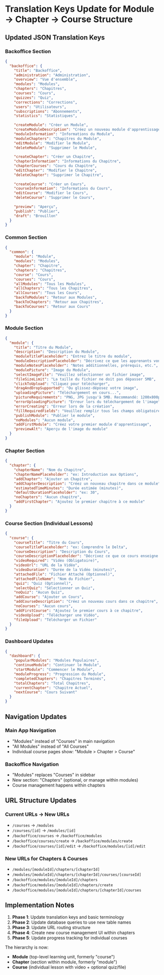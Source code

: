 # Translation Keys Update for Module → Chapter → Course Structure

## Updated JSON Translation Keys

### Backoffice Section
```json
{
  "backoffice": {
    "title": "Backoffice",
    "administration": "Administration",
    "overview": "Vue d'ensemble",
    "modules": "Modules",
    "chapters": "Chapitres", 
    "courses": "Cours",
    "quizzes": "Quiz",
    "corrections": "Corrections",
    "users": "Utilisateurs",
    "subscriptions": "Abonnements",
    "statistics": "Statistiques",
    
    "createModule": "Créer un Module",
    "createModuleDescription": "Créez un nouveau module d'apprentissage avec des chapitres et des cours",
    "moduleInformation": "Informations du Module",
    "moduleChapters": "Chapitres du Module",
    "editModule": "Modifier le Module",
    "deleteModule": "Supprimer le Module",
    
    "createChapter": "Créer un Chapitre", 
    "chapterInformation": "Informations du Chapitre",
    "chapterCourses": "Cours du Chapitre",
    "editChapter": "Modifier le Chapitre",
    "deleteChapter": "Supprimer le Chapitre",
    
    "createCourse": "Créer un Cours",
    "courseInformation": "Informations du Cours", 
    "editCourse": "Modifier le Cours",
    "deleteCourse": "Supprimer le Cours",
    
    "preview": "Aperçu",
    "publish": "Publier",
    "draft": "Brouillon"
  }
}
```

### Common Section
```json
{
  "common": {
    "module": "Module",
    "modules": "Modules", 
    "chapter": "Chapitre",
    "chapters": "Chapitres",
    "course": "Cours",
    "courses": "Cours",
    "allModules": "Tous les Modules",
    "allChapters": "Tous les Chapitres", 
    "allCourses": "Tous les Cours",
    "backToModules": "Retour aux Modules",
    "backToChapters": "Retour aux Chapitres",
    "backToCourses": "Retour aux Cours"
  }
}
```

### Module Section
```json
{
  "module": {
    "title": "Titre du Module",
    "description": "Description du Module",
    "moduleTitlePlaceholder": "Entrez le titre du module",
    "moduleDescriptionPlaceholder": "Décrivez ce que les apprenants vont apprendre dans ce module",
    "moduleNotesPlaceholder": "Notes additionnelles, prérequis, etc.",
    "modulePicture": "Image du Module",
    "selectImageFile": "Veuillez sélectionner un fichier image",
    "fileSizeLimit": "La taille du fichier ne doit pas dépasser 5MB",
    "clickToUpload": "Cliquez pour télécharger",
    "dragAndDropSupported": "Ou glissez-déposez votre image",
    "uploadingPicture": "Téléchargement en cours...",
    "pictureRequirements": "PNG, JPG jusqu'à 5MB. Recommandé: 1200x800px",
    "errorUploadingPicture": "Erreur lors du téléchargement de l'image",
    "errorCreating": "Erreur lors de la création",
    "fillRequiredFields": "Veuillez remplir tous les champs obligatoires",
    "publishModule": "Publier le module",
    "noModules": "Aucun module",
    "addFirstModule": "Créez votre premier module d'apprentissage",
    "previewAlt": "Aperçu de l'image du module"
  }
}
```

### Chapter Section
```json
{
  "chapter": {
    "chapterName": "Nom du Chapitre",
    "chapterNamePlaceholder": "ex: Introduction aux Options",
    "addChapter": "Ajouter un Chapitre",
    "addChapterDescription": "Créez un nouveau chapitre dans ce module",
    "estimatedTimeMinutes": "Durée estimée (minutes)",
    "defaultDurationPlaceholder": "ex: 30",
    "noChapters": "Aucun chapitre",
    "addFirstChapter": "Ajoutez le premier chapitre à ce module"
  }
}
```

### Course Section (Individual Lessons)
```json
{
  "course": {
    "courseTitle": "Titre du Cours",
    "courseTitlePlaceholder": "ex: Comprendre le Delta",
    "courseDescription": "Description du Cours",
    "courseDescriptionPlaceholder": "Décrivez ce que ce cours enseigne spécifiquement",
    "videoRequired": "Vidéo (Obligatoire)",
    "videoUrl": "URL de la Vidéo",
    "videoDuration": "Durée de la Vidéo (minutes)",
    "attachedFile": "Fichier Attaché (Optionnel)",
    "attachedFileName": "Nom du Fichier",
    "quiz": "Quiz (Optionnel)",
    "selectQuiz": "Sélectionner un Quiz",
    "noQuiz": "Aucun Quiz",
    "addCourse": "Ajouter un Cours",
    "addCourseDescription": "Créez un nouveau cours dans ce chapitre",
    "noCourses": "Aucun cours",
    "addFirstCourse": "Ajoutez le premier cours à ce chapitre",
    "videoUpload": "Télécharger une Vidéo",
    "fileUpload": "Télécharger un Fichier"
  }
}
```

### Dashboard Updates
```json
{
  "dashboard": {
    "popularModules": "Modules Populaires",
    "continueModule": "Continuer le Module", 
    "startModule": "Commencer le Module",
    "moduleProgress": "Progression du Module",
    "completedChapters": "Chapitres Terminés",
    "totalChapters": "Total Chapitres",
    "currentChapter": "Chapitre Actuel",
    "nextCourse": "Cours Suivant"
  }
}
```

## Navigation Updates

### Main App Navigation
- "Modules" instead of "Courses" in main navigation
- "All Modules" instead of "All Courses" 
- Individual course pages show: "Module > Chapter > Course"

### Backoffice Navigation  
- "Modules" replaces "Courses" in sidebar
- New section: "Chapters" (optional, or manage within modules)
- Course management happens within chapters

## URL Structure Updates

### Current URLs → New URLs
- `/courses` → `/modules`
- `/courses/[id]` → `/modules/[id]` 
- `/backoffice/courses` → `/backoffice/modules`
- `/backoffice/courses/create` → `/backoffice/modules/create`
- `/backoffice/courses/[id]/edit` → `/backoffice/modules/[id]/edit`

### New URLs for Chapters & Courses
- `/modules/[moduleId]/chapters/[chapterId]`
- `/modules/[moduleId]/chapters/[chapterId]/courses/[courseId]`
- `/backoffice/modules/[moduleId]/chapters`
- `/backoffice/modules/[moduleId]/chapters/create`
- `/backoffice/modules/[moduleId]/chapters/[chapterId]/courses`

## Implementation Notes

1. **Phase 1**: Update translation keys and basic terminology
2. **Phase 2**: Update database queries to use new table names 
3. **Phase 3**: Update URL routing structure
4. **Phase 4**: Create new course management UI within chapters
5. **Phase 5**: Update progress tracking for individual courses

The hierarchy is now:
- **Module** (top-level learning unit, formerly "course")
- **Chapter** (section within module, formerly "module") 
- **Course** (individual lesson with video + optional quiz/file)